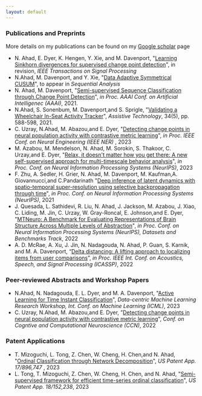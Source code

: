 ```yaml
---
layout: default
---
```


### Publications and Preprints

More details on my publications can be found on my [Google scholar](https://scholar.google.com/citations?hl=en&user=Z-UiPTQAAAAJ) page

- N. Ahad, E. Dyer, K. Hengen, Y. Xie, and M. Davenport, "[Learning Sinkhorn divergences for supervised change point detection](https://arxiv.org/pdf/2202.04000.pdf)",  in revision,  *IEEE Transactions on Signal Processing* 
- N.Ahad, M. Davenport, and Y. Xie, "[Data Adaptive Symmetrical CUSUM](https://arxiv.org/pdf/2210.17353)", to appear in *Sequential Analysis*
- N. Ahad, M. Davenport, "[Semi-supervised Sequence Classification through Change Point Detection](https://ojs.aaai.org/index.php/AAAI/article/view/16814)", *in Proc. AAAI Conf. on Artificial Intelligenec (AAAI)*, 2021.
- N.Ahad, S. Sonenbum, M. Davenport,and S. Sprigle, "[Validating a Wheelchair In-Seat Activity Tracker](https://mdav.ece.gatech.edu/publications/asds-at-2021.pdf)", *Assistive Technology*, 34(5), pp. 588-598, 2021.
- C. Uzray, N.Ahad, M. Abazou,and E. Dyer, "[Detecting change points in neural population activity with contrastive metric
learning](https://ieeexplore.ieee.org/document/10123821)", *in Proc. IEEE Conf. on Neural Engineering (IEEE NER)* , 2023
- M. Azabou, M. Mendelson, N. Ahad, M. Sorokin, S. Thakoor, C. Urzay,and E. Dyer, "[Relax, it doesn't matter how you get there: A new self-supervised approach for multi-timescale behavior analysis](https://arxiv.org/pdf/2303.08811.pdf)", *in Proc. Conf. on Neural Information Processing Systems (NeurIPS)*, 2023
- F. Zhu, A. Sedler, H. Grier, N. Ahad, M. Davenport, M. Kaufman,A. Giovannucci,and C.Pandarinath "[Deep inference of
latent dynamics with spatio-temporal super-resolution using selective backpropagation through time](https://proceedings.neurips.cc/paper/2021/file/1325cdae3b6f0f91a1b629307bf2d498-Paper.pdf)", *in Proc. Conf. on Neural Information Processing Systems (NeurIPS)*, 2021
- J. Quesada, L. Sathidevi, R. Liu, N. Ahad, J. Jackson, M. Azabou, J. Xiao, C. Liding, M. Jin, C. Urzay, W. Gray-Roncal, E. Johnson,and E. Dyer, "[MTNeuro: A Benchmark for Evaluating Representations of Brain Structure Across Multiple Levels of Abstraction](https://proceedings.neurips.cc/paper_files/paper/2022/hash/22fb65e39d318c4b5b56fbe9cb082e3f-Abstract-Datasets_and_Benchmarks.html)", *in Proc. Conf. on Neural Information Processing Systems (NeurIPS), Datasets and Benchmarks Track*, 2022
- A. D. McRae, A. Xu, J. Jin, N. Nadagouda, N. Ahad, P. Guan, S. Karnik, and M. A. Davenport, “[Delta distancing: A lifting approach to localizing items from user comparisons](https://ieeexplore.ieee.org/document/9747038)”, *in Proc. IEEE Int. Conf. on Acoustics, Speech, and Signal Processing (ICASSP)*, 2022

### Peer-reviewed Abstracts and Workshop Papers

-  N.Ahad, N. Nadagouda, E. L. Dyer, and M. A. Davenport, "[Active Learning for Time Instant Classification](https://dmlr.ai/assets/accepted-papers/100/CameraReady/camera_ready_paper.pdf)", *Data-centric Machine Learning Research Workshop, Int. Conf. on Machine Learning (ICML)*, 2023
-  C. Uzray, N.Ahad, M. Abazou,and E. Dyer, ”[Detecting change points in neural population activity with contrastive metric
learning](https://2022.ccneuro.org/proceedings/0000046.pdf)", *Conf. on Cogntive and Computational Neuroscience (CCN)*, 2022


### Patent Applications

- T. Mizoguchi, L. Tong, Z. Chen, W. Cheng, H. Chen,and N. Ahad, "[Ordinal Classification through Network Decomposition](https://patents.google.com/patent/US20230072533A1/en)", *US Patent App. 17/896,747* , 2023
- L. Tong, T. Mizoguchi, Z. Chen, W. Cheng, H. Chen, and N. Ahad, "[Semi-supervised framework for efficient time-series ordinal classification](https://patents.google.com/patent/US20230252302A1/en)", *US Patent App. 18/152,238*, 2023
